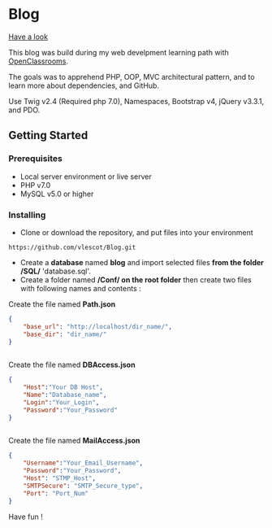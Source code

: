 # Blog 
[Have a look](http://vincentlescot.fr/P5/)

This blog was build during my web develpment learning path with [OpenClassrooms](https://openclassrooms.com/paths/developpeur-se-d-application-php-symfony).

The goals was to apprehend PHP, OOP, MVC architectural pattern, and to learn more about dependencies, and GitHub.

Use Twig v2.4 (Required php 7.0), Namespaces, Bootstrap v4, jQuery v3.3.1, and PDO.

## Getting Started

### Prerequisites

* Local server environment or live server
* PHP v7.0
* MySQL v5.0 or higher


### Installing

* Clone or download the repository, and put files into your environment

```
https://github.com/vlescot/Blog.git
```

* Create a **database** named **blog** and import selected files **from the folder /SQL/** 'database.sql'.
* Create a folder named **/Conf/ on the root folder** then create two files with following names and contents :

Create the file named **Path.json** 
```json
{
    "base_url": "http://localhost/dir_name/",
    "base_dir": "dir_name/"
}
 
```

Create the file named **DBAccess.json** 
```json
{
    "Host":"Your DB Host",
    "Name":"Database_name",
    "Login":"Your_Login",
    "Password":"Your_Password"
}
 
```

Create the file named **MailAccess.json**
```json
{
    "Username":"Your_Email_Username",
    "Password":"Your_Password",
    "Host": "STMP_Host",
    "SMTPSecure": "SMTP_Secure_type", 
    "Port": "Port_Num" 
}

```

Have fun ! 
